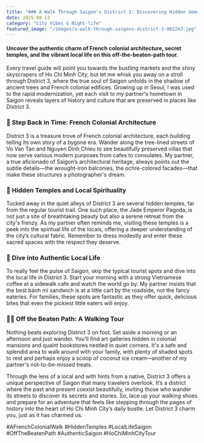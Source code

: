 ```yaml
---
title: "### A Walk Through Saigon's District 3: Discovering Hidden Gems Beyond the Guidebook"
date: 2025-08-13
category: "City Vibes & Night-life"
featured_image: "/images/a-walk-through-saigons-district-3-082243.jpg"
---
```


#### Uncover the authentic charm of French colonial architecture, secret temples, and the vibrant local life on this off-the-beaten-path tour.

Every travel guide will point you towards the bustling markets and the shiny skyscrapers of Ho Chi Minh City, but let me whisk you away on a stroll through District 3, where the true soul of Saigon unfolds in the shadow of ancient trees and French colonial edifices. Growing up in Seoul, I was used to the rapid modernization, yet each visit to my partner's hometown in Saigon reveals layers of history and culture that are preserved in places like District 3.

### 🌳 Step Back in Time: French Colonial Architecture
District 3 is a treasure trove of French colonial architecture, each building telling its own story of a bygone era. Wander along the tree-lined streets of Vo Van Tan and Nguyen Dinh Chieu to see beautifully preserved villas that now serve various modern purposes from cafes to consulates. My partner, a true aficionado of Saigon’s architectural heritage, always points out the subtle details—the wrought-iron balconies, the ochre-colored facades—that make these structures a photographer's dream.

### 🙏 Hidden Temples and Local Spirituality
Tucked away in the quiet alleys of District 3 are several hidden temples, far from the regular tourist trail. One such place, the Jade Emperor Pagoda, is not just a site of breathtaking beauty but also a serene retreat from the city's frenzy. As my partner often reminds me, visiting these temples is a peek into the spiritual life of the locals, offering a deeper understanding of the city’s cultural fabric. Remember to dress modestly and enter these sacred spaces with the respect they deserve.

### 🍲 Dive into Authentic Local Life
To really feel the pulse of Saigon, skip the typical tourist spots and dive into the local life in District 3. Start your morning with a strong Vietnamese coffee at a sidewalk cafe and watch the world go by. My partner insists that the best bánh mì sandwich is at a little cart by the roadside, not the fancy eateries. For families, these spots are fantastic as they offer quick, delicious bites that even the pickiest little eaters will enjoy.

### 🚶‍♂️ Off the Beaten Path: A Walking Tour
Nothing beats exploring District 3 on foot. Set aside a morning or an afternoon and just wander. You’ll find art galleries hidden in colonial mansions and quaint bookstores nestled in quiet corners. It's a safe and splendid area to walk around with your family, with plenty of shaded spots to rest and perhaps enjoy a scoop of coconut ice cream—another of my partner's not-to-be-missed treats.

Through the lens of a local and with hints from a native, District 3 offers a unique perspective of Saigon that many travelers overlook. It’s a district where the past and present coexist beautifully, inviting those who wander its streets to discover its secrets and stories. So, lace up your walking shoes and prepare for an adventure that feels like stepping through the pages of history into the heart of Ho Chi Minh City’s daily bustle. Let District 3 charm you, just as it has charmed us.

#AFrenchColonialWalk #HiddenTemples #LocalLifeSaigon #OffTheBeatenPath #AuthenticSaigon #HoChiMinhCityTour